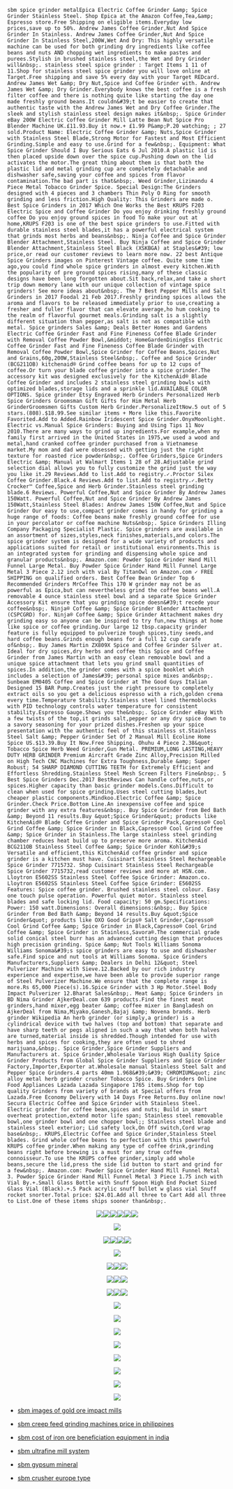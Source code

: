 
```
sbm spice grinder metalEpica Electric Coffee Grinder &amp; Spice Grinder Stainless Steel. Shop Epica at the Amazon Coffee,Tea,&amp; Espresso store.Free Shipping on eligible items.Everyday low prices,save up to 50%. Andrew James Coffee Grinder,Nut And Spice Grinder In Stainless. Andrew James Coffee Grinder,Nut And Spice Grinder In Stainless Steel,200W,Wet And Dry: This highly versatile machine can be used for both grinding dry ingredients like coffee beans and nuts AND chopping wet ingredients to make pastes and purees.Stylish in brushed stainless steel,the Wet and Dry Grinder will&nbsp;. stainless steel spice grinder : Target Items 1 11 of 11.Shop for stainless steel spice grinder you will love online at Target.Free shipping and save 5% every day with your Target REDcard. Andrew James Wet &amp; Dry Nut,Spice and Coffee Grinder with. Andrew James Wet &amp; Dry Grinder.Everybody knows the best coffee is a fresh filter coffee and there is nothing quite like starting the day one made freshly ground beans.It couldn&#39;t be easier to create that authentic taste with the Andrew James Wet and Dry Coffee Grinder.The sleek and stylish stainless steel design makes it&nbsp;. Spice Grinder eBay 200W Electric Coffee Grinder Mill Latte Bean Nut Spice Pro Blender Machine UK.£11.93.Buy it now.+ £1.99 P&amp;P.20 watching; ; 27 sold.Product Name: Electric Coffee Grinder &amp; Nuts,Spice Grinder with Stainless Steel Blade,Strong Motor for Fastest and Most Efficient Grinding.Simple and easy to use.Grind for a few&nbsp;. Equipment: What Spice Grinder Should I Buy Serious Eats 6 Jul 2010.A plastic lid is then placed upside down over the spice cup.Pushing down on the lid activates the motor.The great thing about them is that both the plastic lid and metal grinding cup are completely detachable and dishwasher safe,saving your coffee and spices from flavor contamination.The bad part is that&nbsp;. Weed Grinder,Lizimandu 4 Piece Metal Tobacco Grinder Spice. Special Design:The Grinders designed with 4 pieces and 3 chambers Thin Poly O Ring for smooth grinding and less friction.High Quality: This Grinders are made o. Best Spice Grinders in 2017 Which One Works the Best KRUPS F203 Electric Spice and Coffee Grinder Do you enjoy drinking freshly ground coffee Do you enjoy ground spices in food To make your out at home,KRUPS F203 is one of the best spice grinders to use.Fitted with durable stainless steel blades,it has a powerful electrical system that grinds most herbs and beans&nbsp;. Ninja Coffee and Spice Grinder Blender Attachment,Stainless Steel. Buy Ninja Coffee and Spice Grinder Blender Attachment,Stainless Steel Black (XSKBGA) at Staples&#39; low price,or read our customer reviews to learn more now. 22 best Antique Spice Grinders images on Pinterest Vintage coffee. Quite some time ago,you could find whole spice grinders in almost every kitchen.With the popularity of pre ground spices rising,many of these classic designs have been long forgotten about.Sit back,relax,and take a short trip down memory lane with our unique collection of vintage spice grinders! See more ideas about&nbsp;. The 7 Best Pepper Mills and Salt Grinders in 2017 Foodal 21 Feb 2017.Freshly grinding spices allows the aroma and flavors to be released immediately prior to use,creating a fresher and fuller flavor that can elevate average,ho hum cooking to the realm of flavorful gourmet meals.Grinding salt is a slightly different situation than pepper,as salt is not as compatible with metal. Spice grinders Sales &amp; Deals Better Homes and Gardens Electric Coffee Grinder Fast and Fine Fineness Coffee Blade Grinder with Removal Coffee Powder Bowl,&middot; HomeGardenDiningEss Electric Coffee Grinder Fast and Fine Fineness Coffee Blade Grinder with Removal Coffee Powder Bowl,Spice Grinder for Coffee Beans,Spices,Nut and Grains,60g,200W,Stainless Steel&nbsp;. Coffee and Spice Grinder (BCG211OB) kitchenaid® Grind coffee beans for up to 12 cups of coffee.Or turn your blade coffee grinder into a spice grinder.The accessory kit was designed exclusively for the KitchenAid® Blade Coffee Grinder and includes 2 stainless steel grinding bowls with optimized blades,storage lids and a sprinkle lid.AVAILABLE COLOR OPTIONS. Spice grinder Etsy Engraved Herb Grinders Personalized Herb Spice Grinders Groomsman Gift Gifts for Him Metal Herb GrinderGroomsmen Gifts Custom Herb Grinder.PersonalizeItNow.5 out of 5 stars.(808).$18.99.See similar items + More like this.Favorite Favorited.Add to Added.Rainbow Iridescent Spice Grinder.OnyxMoonlight. Electric vs.Manual Spice Grinders: Buying and Using Tips 11 Nov 2010.There are many ways to grind up ingredients.For example,when my family first arrived in the United States in 1975,we used a wood and metal,hand cranked coffee grinder purchased from a Vietnamese market.My mom and dad were obsessed with getting just the right texture for roasted rice powder&nbsp;. Coffee Grinders,Spice Grinders Electric &amp; Manual at Walmart Items 1 28 of 28.Adjustable grind selection dial allows you to fully customize the grind just the way you like it.29 Reviews.Add to list.Add to registry.✓.Proctor Silex Coffee Grinder.Black.4 Reviews.Add to list.Add to registry.✓.Betty Crocker™ Coffee,Spice and Herb Grinder.Stainless steel grinding blade.6 Reviews. Powerful Coffee,Nut and Spice Grinder By Andrew James 150Watt. Powerful Coffee,Nut and Spice Grinder By Andrew James 150Watt,Stainless Steel Blades: Andrew James 150W Coffee,Nut and Spice Grinder Our easy to use,compact grinder comes in handy for grinding a huge range of foods: Coffee beans make freshly ground coffee for use in your percolator or coffee machine Nuts&nbsp;. Spice Grinders Illing Company Packaging Specialist Plastic. Spice grinders are available in an assortment of sizes,styles,neck finishes,materials,and colors.The spice grinder system is designed for a wide variety of products and applications suited for retail or institutional environments.This is an integrated system for grinding and dispensing whole spice and granular products&nbsp;. Amazon.com: Powder Spice Grinder Hand Mill Funnel Large Metal. Buy Powder Spice Grinder Hand Mill Funnel Large Metal 3 Piece 2.12 inch with vial By TitanOwl on Amazon.com ✓ FREE SHIPPING on qualified orders. Best Coffee Bean Grinder Top 6 Recommended Grinders MrCoffee This 170 W grinder may not be as powerful as Epica,but can nevertheless grind the coffee beans well.A removable 4 ounce stainless steel bowl and a separate Spice Grinder Accessory Kit ensure that you grinding spice doesn&#39;t recede your coffee&nbsp;. Ninja® Coffee &amp; Spice Grinder Blender Attachment (CSPCGRD) for. Ninja® Coffee &amp; Spice Grinder Attachment makes dry grinding easy so anyone can be inspired to try fun,new things at home like spice or coffee grinding.Our large 12 tbsp.capacity grinder feature is fully equipped to pulverize tough spices,tiny seeds,and hard coffee beans.Grinds enough beans for a full 12 cup carafe of&nbsp;. Buy James Martin ZX809X Spice and Coffee Grinder Silver at. Ideal for dry spices,dry herbs and coffee this Spice and Coffee Grinder from James Martin with an easy clean removable bowl and a unique spice attachment that lets you grind small quantities of spices.In addition,the grinder comes with a spice booklet which includes a selection of James&#39; personal spice mixes and&nbsp;. Sunbeam EM0405 Coffee and Spice Grinder at The Good Guys Italian Designed 15 BAR Pump.Creates just the right pressure to completely extract oils so you get a delicious espresso with a rich,golden crema every time.Temperature Stability.Stainless steel lined thermoblocks with PID technology controls water temperature for consistent stability.Espresso Gauge.Shows you the&nbsp;. Spice Grinder eBay With a few twists of the top,it grinds salt,pepper or any dry spice down to a savory seasoning for your prized dishes.Freshen up your spice presentation with the authentic feel of this stainless st.Stainless Steel Salt &amp; Pepper Grinder Set Of 2 Manual Mill Ecoline Home Spice US.$13.39.Buy It Now.Free Shipping. Ohuhu 4 Piece 2.38&quot; Tobacco Spice Herb Weed Grinder,Gun Metal. PREMIUM,LONG LASTING,HEAVY DUTY HERB GRINDER Premium Aircraft Grade Zinc Alloy,Precision Milled on High Tech CNC Machines for Extra Toughness,Durable &amp; Super Robust; 54 SHARP DIAMOND CUTTING TEETH for Extremely Efficient and Effortless Shredding.Stainless Steel Mesh Screen Filters Fine&nbsp;. 5 Best Spice Grinders Dec.2017 BestReviews Can handle coffee,nuts,or spices.Higher capacity than basic grinder models.Cons.Difficult to clean when used for spice grinding.Uses steel cutting blades,but cheaper plastic components.Mindkoo.Electric Coffee &amp; Spice Grinder.Check Price.Bottom Line.An inexpensive coffee and spice grinder with any extra features&nbsp;. Buy Spice Grinder from Bed Bath &amp; Beyond 11 results.Buy &quot;Spice Grinder&quot; products like KitchenAid® Blade Coffee Grinder and Spice Grinder Pack,Capresso® Cool Grind Coffee &amp; Spice Grinder in Black,Capresso® Cool Grind Coffee &amp; Spice Grinder in Stainless.The large stainless steel grinding chamber reduces heat build up to preserve more aroma. KitchenAid BCG211OB Stainless Steel Coffee &amp; Spice Grinder Kohl&#39;s Versatile and efficient,this KitchenAid coffee grinder and spice grinder is a kitchen must have. Cuisinart Stainless Steel Rechargeable Spice Grinder 7715732. Shop Cuisinart Stainless Steel Rechargeable Spice Grinder 7715732,read customer reviews and more at HSN.com. Lloytron E5602SS Stainless Steel Coffee Spice Grinder: Amazon.co. Lloytron E5602SS Stainless Steel Coffee Spice Grinder: E5602SS Features: Spice coffee grinder. Brushed stainless steel colour. Easy one touch pulse operation. Powerful quiet motor. Stainless steel blades and safe locking lid. Food capacity: 50 gm.Specifications: Power: 150 watt.Dimensions: Overall dimensions:&nbsp;. Buy Spice Grinder from Bed Bath &amp; Beyond 14 results.Buy &quot;Spice Grinder&quot; products like OXO Good Grips® Salt Grinder,Capresso® Cool Grind Coffee &amp; Spice Grinder in Black,Capresso® Cool Grind Coffee &amp; Spice Grinder in Stainless,Savora®.The commercial grade solid conical steel burr has an advanced cutting design that produces high precision grinding. Spice &amp; Nut Tools Williams Sonoma Williams Sonoma&#39;s spice grinders are easy to use and dishwasher safe.Find spice and nut tools at Williams Sonoma. Spice Grinders Manufacturers,Suppliers &amp; Dealers in Delhi 12&quot; Steel Pulverizer Machine with Sieve.12.Backed by our rich industry experience and expertise,we have been able to provide superior range of Steel Pulverizer Machine.We ensure that the complete range is more.Rs 65,000 Piece(s).16.Spice Grinder with 3 Hp Motor.Steel Body Impact Pulverizer 12.Bharat Sales&nbsp;. Meat &amp; Spice Grinders in BD Nima Grinder AjkerDeal.com 639 products.Find the finest meat grinders,hand mixer,egg beater &amp; coffee mixer in Bangladesh on AjkerDeal from Nima,Miyako,Ganesh,Bajaj &amp; Novena brands. Herb grinder Wikipedia An herb grinder (or simply,a grinder) is a cylindrical device with two halves (top and bottom) that separate and have sharp teeth or pegs aligned in such a way that when both halves are turned,material inside is shredded.Though intended for use with herbs and spices for cooking,they are often used to shred marijuana,&nbsp;. Spice Grinder,Spice Grinder Suppliers and Manufacturers at. Spice Grinder,Wholesale Various High Quality Spice Grinder Products from Global Spice Grinder Suppliers and Spice Grinder Factory,Importer,Exporter at.Wholesale manual Stainless Steel Salt and Pepper Spice Grinders.4 parts 40mm 1.968&#39;&#39; CHROMIUM&quot; zinc alloy metal herb grinder crusher Tobacco Spice. Buy Grinders Online Food Appliances Lazada Lazada Singapore 1765 items.Shop for top quality Grinders from variety of brands at Special offers from Lazada.Free Economy Delivery with 14 Days Free Returns.Buy online now! Secura Electric Coffee and Spice Grinder with Stainless Steel. Electric grinder for coffee bean,spices and nuts; Build in smart overheat protection,extend motor life span; Stainless steel removable bowl,one grinder bowl and one chopper bowl;; Stainless steel blade and stainless steel exterior; Lid safety lock,On Off switch,Cord wrap base&nbsp;. KRUPS,Electric Coffee and Spice Grinder,Stainless Steel blades. Grind whole coffee beans to perfection with this powerful KRUPS coffee grinder.When making any type of coffee drink,grinding beans right before brewing is a must for any true coffee connoisseur.To use the KRUPS coffee grinder,simply add whole beans,secure the lid,press the side lid button to start and grind for a few&nbsp;. Amazon.com: Powder Spice Grinder Hand Mill Funnel Metal 3. Powder Spice Grinder Hand Mill Funnel Metal 3 Piece 1.75 inch with Vial By.+.Small Glass Bottle with Snuff Spoon High End Pocket Sized Glass Vial (Black).+.5 Pack acrylic snuff bullet w glass vial Snuff rocket snorter.Total price: $24.01.Add all three to Cart Add all three to List.One of these items ships sooner than&nbsp;. 
```

<div align="center">
  
<a rel="nofollow" href="https://m.shibang-china.com?f=github&k=sbm+spice+grinder+metal"><img src="https://static.shibang-china.com/en/l.png"></a><img src="https://static.shibang-china.com/en/hw.png"><a rel="nofollow" href="https://m.shibang-china.com/product/?f=github&k=sbm+spice+grinder+metal"><img src="https://static.shibang-china.com/en/p.png"></a><a rel="nofollow" href="https://m.shibang-china.com/cases/?f=github&k=sbm+spice+grinder+metal"><img src="https://static.shibang-china.com/en/c.png"></a><a rel="nofollow" href="https://m.shibang-china.com/news/?f=github&k=sbm+spice+grinder+metal"><img src="https://static.shibang-china.com/en/n.png"></a><a rel="nofollow" href="https://m.shibang-china.com?f=github&k=sbm+spice+grinder+metal"><img src="https://static.shibang-china.com/en/m.png"></a>

<a rel="nofollow" href="https://m.shibang-china.com/product/?f=github&k=sbm+spice+grinder+metal"><img src="https://static.shibang-china.com/en/b.jpg"></a>
  
<a rel="nofollow" href="https://m.shibang-china.com/solution-aggregate.html?f=github&k=sbm+spice+grinder+metal"><img src="https://static.shibang-china.com/en/a.jpg"></a><a rel="nofollow" href="https://m.shibang-china.com/solution-mine.html?f=github&k=sbm+spice+grinder+metal"><img src="https://static.shibang-china.com/en/m.jpg"></a><a rel="nofollow" href="https://m.shibang-china.com/solution-mill.html?f=github&k=sbm+spice+grinder+metal"><img src="https://static.shibang-china.com/en/g.jpg"></a><a rel="nofollow" href="https://m.shibang-china.com/solution-epc.html?f=github&k=sbm+spice+grinder+metal"><img src="https://static.shibang-china.com/en/e.jpg"></a>

<a rel="nofollow" href="https://m.shibang-china.com/product/?f=github&k=sbm+spice+grinder+metal"><img src="https://static.shibang-china.com/en/a-p.png"></a>

<a rel="nofollow" href="https://m.shibang-china.com/product/crusher/c6x.html?f=github&k=sbm+spice+grinder+metal"><img src="https://static.shibang-china.com/en/j.jpg"></a><a rel="nofollow" href="https://m.shibang-china.com/product/crusher/ci5x.html?f=github&k=sbm+spice+grinder+metal"><img src="https://static.shibang-china.com/en/i.jpg"></a><a rel="nofollow" href="https://m.shibang-china.com/product/crusher/hst.html?f=github&k=sbm+spice+grinder+metal"><img src="https://static.shibang-china.com/en/c.jpg"></a>

<a rel="nofollow" href="https://m.shibang-china.com/product/mill/mtw.html?f=github&k=sbm+spice+grinder+metal"><img src="https://static.shibang-china.com/en/mtw.jpg"></a><a rel="nofollow" href="https://m.shibang-china.com/product/mill/scm.html?f=github&k=sbm+spice+grinder+metal"><img src="https://static.shibang-china.com/en/scm.jpg"></a><a rel="nofollow" href="https://m.shibang-china.com/product/mill/lm.html?f=github&k=sbm+spice+grinder+metal"><img src="https://static.shibang-china.com/en/lm.jpg"></a>

<a rel="nofollow" href="https://m.shibang-china.com/product/sand/vsi6x.html?f=github&k=sbm+spice+grinder+metal"><img src="https://static.shibang-china.com/en/6x.jpg"></a><a rel="nofollow" href="https://m.shibang-china.com/product/sand/vu.html?f=github&k=sbm+spice+grinder+metal"><img src="https://static.shibang-china.com/en/vu.jpg"></a><a rel="nofollow" href="https://m.shibang-china.com/product/mobile/klun.html?f=github&k=sbm+spice+grinder+metal"><img src="https://static.shibang-china.com/en/k.jpg"></a>

<a rel="nofollow" href="https://m.shibang-china.com/cases/?f=github&k=sbm+spice+grinder+metal"><img src="https://static.shibang-china.com/en/case.png"></a>

<a rel="nofollow" href="https://m.shibang-china.com/cases/aggregate/202.html?f=github&k=sbm+spice+grinder+metal"><img src="https://static.shibang-china.com/en/c-1.jpg"></a>

<a rel="nofollow" href="https://m.shibang-china.com/cases/aggregate/203.html?f=github&k=sbm+spice+grinder+metal"><img src="https://static.shibang-china.com/en/c-2.jpg"></a>

<a rel="nofollow" href="https://m.shibang-china.com/cases/mill/123.html?f=github&k=sbm+spice+grinder+metal"><img src="https://static.shibang-china.com/en/c-3.jpg"></a>

<a rel="nofollow" href="https://m.shibang-china.com/contact_us.html?f=github&k=sbm+spice+grinder+metal"><img src="https://static.shibang-china.com/en/contact.png"></a>

<a rel="nofollow" href="https://swt.shibang-china.com/?f=github&k=sbm+spice+grinder+metal"><img src="https://static.shibang-china.com/en/chat.png"></a>

<a rel="nofollow" href="https://whatsapp.shibangsoft.com/WhatsApp.php?f=github&k=sbm+spice+grinder+metal"><img src="https://static.shibang-china.com/en/whatsapp.png"></a>

<a rel="nofollow" href="https://m.shibang-china.com/?f=github&k=sbm+spice+grinder+metal"><img src="https://static.shibang-china.com/en/website.png"></a>

</div>


* [sbm images of gold ore impact mills](sbm%20images%20of%20gold%20ore%20impact%20mills.md)

* [sbm creep feed grinding machines price in philippines](sbm%20creep%20feed%20grinding%20machines%20price%20in%20philippines.md)

* [sbm cost of iron ore beneficiation equipment in india](sbm%20cost%20of%20iron%20ore%20beneficiation%20equipment%20in%20india.md)

* [sbm ultrafine mill system](sbm%20ultrafine%20mill%20system.md)

* [sbm gypsum mineral](sbm%20gypsum%20mineral.md)

* [sbm crusher europe type](sbm%20crusher%20europe%20type.md)